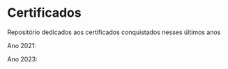 # Certificados
Repositório dedicados aos certificados conquistados nesses últimos anos
 
Ano 2021:


Ano 2023:


